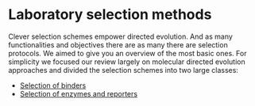 # Laboratory selection methods

Clever selection schemes empower directed evolution. And as many functionalities and objectives there are as many there are selection protocols. We aimed to give you an overview of the most basic ones. For simplicity we focused our review largely on molecular directed evolution approaches and divided the selection schemes into two large classes: 
- [Selection of binders](binders.md)
- [Selection of enzymes and reporters](enzymes.md)
